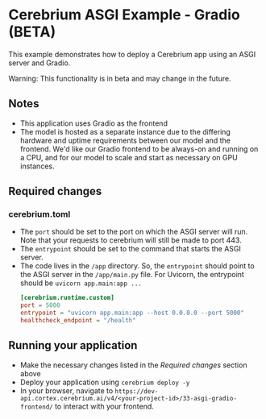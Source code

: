 # Cerebrium ASGI Example - Gradio (BETA)

This example demonstrates how to deploy a Cerebrium app using an ASGI server and Gradio.

Warning: This functionality is in beta and may change in the future.

## Notes 

- This application uses Gradio as the frontend
- The model is hosted as a separate instance due to the differing hardware and uptime requirements between our model and the frontend. We'd like our Gradio frontend to be always-on and running on a CPU, and for our model to scale and start as necessary on GPU instances.

## Required changes

### cerebrium.toml
- The `port` should be set to the port on which the ASGI server will run. Note that your requests to cerebrium will still be made to port 443.
- The `entrypoint` should be set to the command that starts the ASGI server.
- The code lives in the `/app` directory. So, the `entrypoint` should point to the ASGI server in the `/app/main.py`
  file. For Uvicorn, the entrypoint should be `uvicorn app.main:app ...`
  ```toml
  [cerebrium.runtime.custom]
  port = 5000
  entrypoint = "uvicorn app.main:app --host 0.0.0.0 --port 5000"
  healthcheck_endpoint = "/health"
  ```
  
## Running your application

- Make the necessary changes listed in the _Required changes_ section above
- Deploy your application using `cerebrium deploy -y`
- In your browser, navigate to `https://dev-api.cortex.cerebrium.ai/v4/<your-project-id>/33-asgi-gradio-frontend/` to interact with your frontend.
